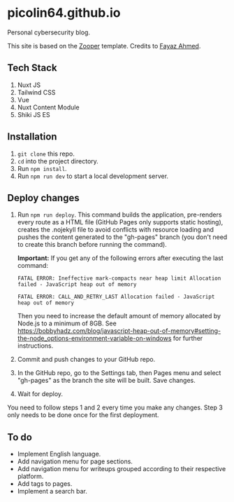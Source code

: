 # picolin64.github.io

Personal cybersecurity blog.

This site is based on the [Zooper](https://github.com/fayazara/zooper) template. Credits to [Fayaz Ahmed](https://github.com/fayazara).

## Tech Stack

1. Nuxt JS
2. Tailwind CSS
3. Vue
4. Nuxt Content Module
5. Shiki JS ES

## Installation

1. ``git clone`` this repo.
2. ``cd`` into the project directory.
3. Run ``npm install``.
4. Run ``npm run dev`` to start a local development server.

## Deploy changes

1. Run ``npm run deploy``. This command builds the application, pre-renders every route as a HTML file (GitHub Pages only supports static hosting), creates the .nojekyll file to avoid conflicts with resource loading and pushes the content generated to the "gh-pages" branch (you don't need to create this branch before running the command).

    **Important:** If you get any of the following errors after executing the last command:

    ```text
    FATAL ERROR: Ineffective mark-compacts near heap limit Allocation failed - JavaScript heap out of memory

    FATAL ERROR: CALL_AND_RETRY_LAST Allocation failed - JavaScript heap out of memory
    ```

    Then you need to increase the default amount of memory allocated by Node.js to a minimum of 8GB. See <https://bobbyhadz.com/blog/javascript-heap-out-of-memory#setting-the-node_options-environment-variable-on-windows> for further instructions.

2. Commit and push changes to your GitHub repo.
3. In the GitHub repo, go to the Settings tab, then Pages menu and select "gh-pages" as the branch the site will be built. Save changes.
4. Wait for deploy.

You need to follow steps 1 and 2 every time you make any changes. Step 3 only needs to be done once for the first deployment.

## To do

- Implement English language.
- Add navigation menu for page sections.
- Add navigation menu for writeups grouped according to their respective platform.
- Add tags to pages.
- Implement a search bar.
